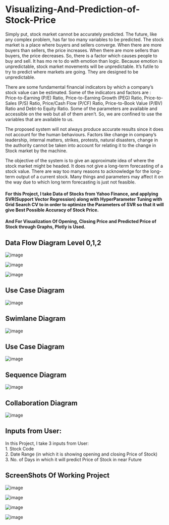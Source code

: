# Visualizing-And-Prediction-of-Stock-Price

Simply put, stock market cannot be accurately predicted. The future, like any complex problem, has far too many variables to be predicted. The stock market is a place where buyers and sellers converge. When there are more buyers than sellers, the price increases. When there are more sellers than buyers, the price decreases. So, there is a factor which causes people to buy and sell. It has mo re to do with emotion than logic. Because emotion is unpredictable, stock market movements will be unpredictable. It’s futile to try to predict where markets are going. They are designed to be unpredictable.

There are some fundamental financial indicators by which a company’s stock value can be estimated. Some of the indicators and factors are : Price-to-Earning (P/E) Ratio, Price-to-Earning Growth (PEG) Ratio, Price-to-Sales (P/S) Ratio,
Price/Cash Flow (P/CF) Ratio, Price-to-Book Value (P/BV) Ratio and Debt-to Equity Ratio. Some of the parameters are available and accessible on the web but all of them aren’t. So, we are confined to use the variables that are available to us.

The proposed system will not always produce accurate results since it does not account for the human behaviours. Factors like change in company’s leadership, internal matters, strikes, protests, natural disasters, change in the authority cannot be taken into account for relating it to the change in Stock market by the machine.

The objective of the system is to give an approximate idea of where the stock market might be headed. It does not give a long-term forecasting of a stock value. There are way too many reasons to acknowledge for the long-term output of a current stock.
Many things and parameters may affect it on the way due to which long term forecasting is just not feasible.

#### For this Project, I take Data of Stocks from Yahoo Finance, and applying SVR(Support Vector Regression) along with HyperParameter Tuning with Grid Search CV to in order to optimize the Parameters of SVR so that it will give Best Possible Accuracy of Stock Price.
#### And For Visualization Of Opening, Closing Price and Predicted Price of Stock through Graphs, Plotly is Used.
## Data Flow Diagram Level 0,1,2
![image](https://user-images.githubusercontent.com/72342649/215038264-06ae0e59-e073-4826-9cca-c77d4680d2be.png)

![image](https://user-images.githubusercontent.com/72342649/215037930-f9b7593b-7de7-4938-8b51-3064aec4417a.png)

![image](https://user-images.githubusercontent.com/72342649/215037953-b21da70d-1436-445b-bee0-db378ad92953.png)

## Use Case Diagram
![image](https://user-images.githubusercontent.com/72342649/215037413-59063248-5f32-482e-9d2c-71607396c5aa.png)

## Swimlane Diagram
![image](https://user-images.githubusercontent.com/72342649/215037650-6c3bb639-a54c-488c-b6b2-f3bebb07ead5.png)

## Use Case Diagram
![image](https://user-images.githubusercontent.com/72342649/215039008-55fd8256-5d80-42b5-917a-c79f6043ed5b.png)

## Sequence Diagram
![image](https://user-images.githubusercontent.com/72342649/215039088-4715460e-ee20-46cc-8133-0b220d8d8319.png)

## Collaboration Diagram
![image](https://user-images.githubusercontent.com/72342649/215039162-a110d9fe-94fb-4dd2-bd37-671ef604216a.png)

## Inputs from User:
In this Project, I take 3 inputs from User:<br>
                      1. Stock Code<br>
                      2. Date Range (in which it is showing opening and closing Price of Stock)<br>
                      3. No. of Days in which it will predict Price of Stock in near Future
                      
## ScreenShots Of Working Project
![image](https://user-images.githubusercontent.com/72342649/215039507-a4965cc8-f71b-4bb9-a312-98c5b85ddfae.png)

![image](https://user-images.githubusercontent.com/72342649/215039581-30512775-cae4-4e05-966f-6d6ce8774c90.png)

![image](https://user-images.githubusercontent.com/72342649/215039610-96de3eb2-342d-4d2c-b5f1-39bf88bdf976.png)

![image](https://user-images.githubusercontent.com/72342649/215039716-79533d13-5575-43f1-b8de-f9d0e4ccd49c.png)



